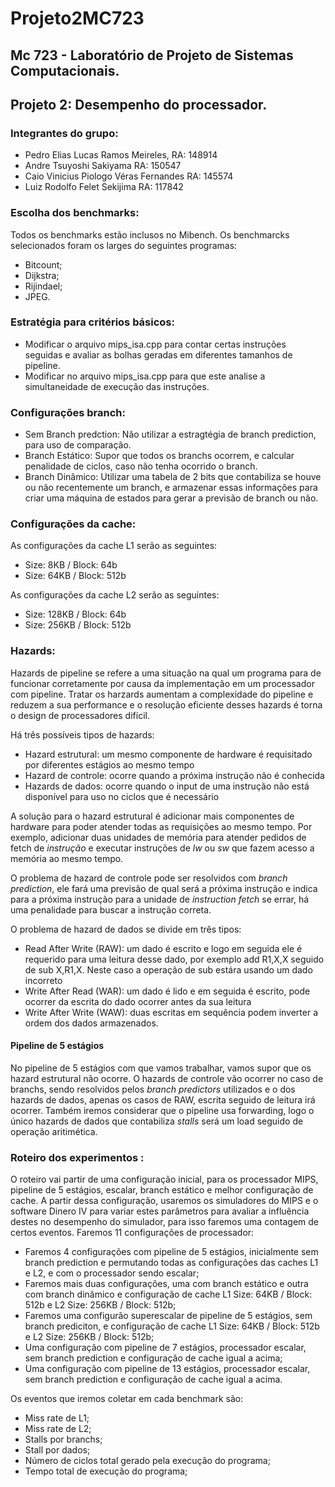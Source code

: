 # Projeto2MC723
## Mc 723 - Laboratório de Projeto de Sistemas Computacionais.
## Projeto 2: Desempenho do processador.

### Integrantes do grupo:
* Pedro Elias Lucas Ramos Meireles,         RA: 148914 
* Andre Tsuyoshi Sakiyama                   RA: 150547
* Caio Vinicius Piologo Véras Fernandes     RA: 145574
* Luiz Rodolfo Felet Sekijima               RA: 117842

### Escolha dos benchmarks:

Todos os benchmarks estão inclusos no Mibench. Os benchmarcks selecionados foram os larges do seguintes programas:
* Bitcount;
* Dijkstra;
* Rijindael;
* JPEG.


### Estratégia para critérios básicos:
* Modificar o arquivo mips_isa.cpp para contar certas instruções seguidas e avaliar as bolhas geradas em diferentes tamanhos de pipeline. 
* Modificar no arquivo mips_isa.cpp para que este analise a simultaneidade de execução das instruções. 


### Configurações branch:
* Sem Branch predction: Não utilizar a estragtégia de branch prediction, para uso de comparação.
* Branch Estático: Supor que todos os branchs ocorrem, e calcular penalidade de ciclos, caso não tenha ocorrido o branch.
* Branch Dinâmico: Utilizar uma tabela de 2 bits que contabiliza se houve ou não recentemente um branch, e armazenar essas informações para criar uma máquina de estados para gerar a previsão de branch ou não. 

### Configurações da cache:

As configurações da cache L1 serão as seguintes:
* Size: 8KB / Block: 64b
* Size: 64KB / Block: 512b

As configurações da cache L2 serão as seguintes:
* Size: 128KB / Block: 64b
* Size: 256KB / Block: 512b

### Hazards:
Hazards de pipeline se refere a uma situação na qual um programa para de funcionar corretamente por causa da implementação em um processador com pipeline. Tratar os harzards aumentam a complexidade do pipeline e reduzem a sua performance e o resolução eficiente desses hazards é torna o design de processadores difícil.


Há três possíveis tipos de hazards:

* Hazard estrutural: um mesmo componente de hardware é requisitado por diferentes estágios ao mesmo tempo
* Hazard de controle: ocorre quando a próxima instrução não é conhecida
* Hazards de dados: ocorre quando o input de uma instrução não está disponível para uso no ciclos que é necessário

A solução para o hazard estrutural é adicionar mais componentes de hardware para poder atender todas as requisições ao mesmo tempo. Por exemplo, adicionar duas unidades de memória para atender pedidos de fetch de *instrução* e executar instruções de *lw* ou *sw* que fazem acesso a memória ao mesmo tempo.

O problema de hazard de controle pode ser resolvidos com *branch prediction*, ele fará uma previsão de qual será a próxima instrução e indica para a próxima instrução para a unidade de *instruction fetch* se errar, há uma penalidade para buscar a instrução correta.

O problema de hazard de dados se divide em três tipos:

* Read After Write (RAW): um dado é escrito e logo em seguida ele é requerido para uma leitura desse dado, por exemplo add R1,X,X seguido de sub X,R1,X. Neste caso a operação de sub estára usando um dado incorreto
* Write After Read (WAR): um dado é lido e em seguida é escrito, pode ocorrer da escrita do dado ocorrer antes da sua leitura 
* Write After Write (WAW): duas escritas em sequência podem inverter a ordem dos dados armazenados.


#### Pipeline de 5 estágios

No pipeline de 5 estágios com que vamos trabalhar, vamos supor que os hazard estrutural não ocorre. O hazards de controle vão ocorrer no caso de branchs, sendo resolvidos pelos *branch predictors* utilizados e o dos hazards de dados, apenas os casos de RAW, escrita seguido de leitura irá ocorrer. Também iremos considerar que o pipeline usa forwarding, logo o único hazards de dados que contabiliza *stalls* será um load seguido de operação aritimética.

### Roteiro dos experimentos :

O roteiro vai partir de uma configuração inicial, para os processador MIPS, pipeline de 5 estágios, escalar, branch estático e melhor configuração de cache. A partir dessa configuração, usaremos os simuladores do MIPS e o software Dinero IV para variar estes parâmetros para avaliar a influência destes no desempenho do simulador, para isso faremos uma contagem de certos eventos.
Faremos 11 configurações de processador: 
* Faremos 4 configurações com pipeline de 5 estágios, inicialmente sem branch prediction e permutando todas as configurações das caches L1 e L2, e com o processador sendo escalar; 
* Faremos mais duas configurações, uma com branch estático e outra com branch dinâmico e configuração de cache L1 Size: 64KB / Block: 512b e L2 Size: 256KB / Block: 512b;
* Faremos uma configurão superescalar de pipeline de 5 estágios, sem branch prediciton, e configuração de cache L1 Size: 64KB / Block: 512b e L2 Size: 256KB / Block: 512b;
* Uma configuração com pipeline de 7 estágios, processador escalar, sem branch prediction e configuração de cache igual a acima;
* Uma configuração com pipeline de 13 estágios, processador escalar, sem branch prediction e configuração de cache igual a acima. 

Os eventos que iremos coletar em cada benchmark são:
* Miss rate de L1;
* Miss rate de L2;
* Stalls por branchs;
* Stall por dados;
* Número de ciclos total gerado pela execução do programa;
* Tempo total de execução do programa;


